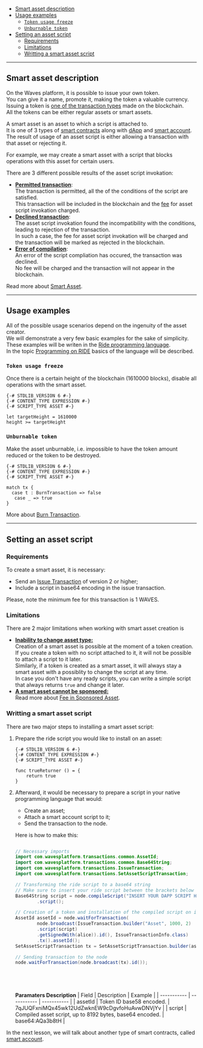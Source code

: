 - [Smart asset description](#smart-asset-description)
- [Usage examples](#usage-examples)
  - [`Token usage freeze`](#token-usage-freeze)
  - [`Unburnable token`](#unburnable-token)
- [Setting an asset script](#setting-an-asset-script)
  - [Requirements](#requirements)
  - [Limitations](#limitations)
  - [Writting a smart asset script](#writting-a-smart-asset-script)

--- 

## Smart asset description ##

On the Waves platform, it is possible to issue your own token.  
You can give it a name, promote it, making the token a valuable currency.  
Issuing a token is [one of the transaction types](#referencetotokenizationblockchainchapter) made on the blockchain.  
All the tokens can be either regular assets or smart assets.  

A smart asset is an asset to which a script is attached to.  
It is one of 3 types of [smart contracts](https://docs.waves.tech/en/building-apps/smart-contracts/waves-smart-contracts-overview) along with [dApp]() and [smart account]().  
The result of usage of an asset script is either allowing a transaction with that asset or rejecting it.  

For example, we may create a smart asset with a script that blocks operations with this asset for certain users.  

There are 3 different possible results of the asset script invokation:

- **<ins>Permitted transaction</ins>**:  
  The transaction is permitted, all the of the conditions of the script are satisfied.  
  This transaction will be included in the blockchain and the [fee](https://docs.waves.tech/en/building-apps/smart-contracts/what-is-smart-asset#smart-asset-fees) for asset script invokation charged.
- **<ins>Declined transaction</ins>**:  
  The asset script invokation found the incompatibility with the conditions, leading to rejection of the transaction.  
  In such a case, the fee for asset script invokation will be charged and the transaction will be marked as rejected in the blockchain.
- **<ins>Error of compilation</ins>**:  
  An error of the script compliation has occured, the transaction was declined.  
  No fee will be charged and the transaction will not appear in the blockchain.  

Read more about [Smart Asset](https://docs.waves.tech/en/building-apps/smart-contracts/what-is-smart-asset).

---

## Usage examples ##

All of the possible usage scenarios depend on the ingenuity of the asset creator.  
We will demonstrate a very few basic examples for the sake of simplicity.  
These examples will be writen in the [Ride programming language](https://docs.waves.tech/en/ride/).  
In the topic [Programming on RIDE]() basics of the language will be described.  

### `Token usage freeze` ###

Once there is a certain height of the blockchain (1610000 blocks), disable all operations with the smart asset. 

```ride
{-# STDLIB_VERSION 6 #-}
{-# CONTENT_TYPE EXPRESSION #-}
{-# SCRIPT_TYPE ASSET #-}

let targetHeight = 1610000
height >= targetHeight
```

### `Unburnable token` ###

Make the asset unburnable, i.e. impossible to have the token amount reduced or the token to be destroyed.  

```ride
{-# STDLIB_VERSION 6 #-}
{-# CONTENT_TYPE EXPRESSION #-}
{-# SCRIPT_TYPE ASSET #-}

match tx {
  case t : BurnTransaction => false
   case _ => true
}
```

More about [Burn Transaction](https://docs.waves.tech/en/blockchain/transaction-type/burn-transaction).  

---

## Setting an asset script ##

### Requirements ###
To create a smart asset, it is necessary:

- Send an [Issue Transaction](https://docs.waves.tech/en/blockchain/transaction-type/issue-transaction) of version 2 or higher;
- Include a script in base64 encoding in the issue transaction.

Please, note the minimum fee for this transaction is 1 WAVES.  

### Limitations ###
There are 2 major limitations when working with smart asset creation is

- **<ins>Inability to change asset type:</ins>**  
  Creation of a smart asset is possible at the moment of a token creation.  
  If you create a token with no script attached to it, it will not be possible to attach a script to it later.  
  Similarly, if a token is created as a smart asset, it will always stay a smart asset with a possiblity to change the script at any time.  
  In case you don't have any ready scripts, you can write a simple script that always returns `true` and change it later.   
- **<ins>A smart asset cannot be sponsored:</ins>**  
  Read more about [Fee in Sponsored Asset](https://docs.waves.tech/en/blockchain/transaction/transaction-fee#fee-in-sponsored-asset).


### Writting a smart asset script ###

There are two major steps to installing a smart asset script:
1. Prepare the ride script you would like to install on an asset:
    ```ride
    {-# STDLIB_VERSION 6 #-}
    {-# CONTENT_TYPE EXPRESSION #-}
    {-# SCRIPT_TYPE ASSET #-}

    func trueReturner () = {
        return true
    }
    ```
2. Afterward, it would be necessary to prepare a script in your native programming language that would:  

    - Create an asset;
    - Attach a smart account script to it;
    - Send the transaction to the node.

    Here is how to make this:  
    ```js
    ```
    ```Java
    // Necessary imports
    import com.wavesplatform.transactions.common.AssetId;
    import com.wavesplatform.transactions.common.Base64String;
    import com.wavesplatform.transactions.IssueTransaction;
    import com.wavesplatform.transactions.SetAssetScriptTransaction;

    // Transforming the ride script to a base64 string
    // Make sure to insert your ride script between the brackets below
    Base64String script = node.compileScript("INSERT YOUR DAPP SCRIPT HERE")
            .script();

    // Creation of a token and installation of the compiled script on it
    AssetId assetId = node.waitForTransaction(
            node.broadcast(IssueTransaction.builder("Asset", 1000, 2)
            .script(script)
            .getSignedWith(alice)).id(), IssueTransactionInfo.class)
            .tx().assetId();
    SetAssetScriptTransaction tx = SetAssetScriptTransaction.builder(assetId, script).getSignedWith(alice);

    // Sending transaction to the node
    node.waitForTransaction(node.broadcast(tx).id());
    ```
    ```php
    ```
    ```csharp
    ```
    ```go
    ```
    ```python
    ```

    **Paramaters Description**
    | Field | Description | Example |
    | ----------- | ----------- | ----------- |
    | assetId | Token ID base58 encoded. | 7qJUQFxniMQx45wk12UdZwknEW9cDgvfoHuAvwDNVjYv |
    | script | Compiled asset script, up to 8192 bytes, base64 encoded. | base64:AQa3b8tH |


  


In the next lesson, we will talk about another type of smart contracts, called [smart account]().

